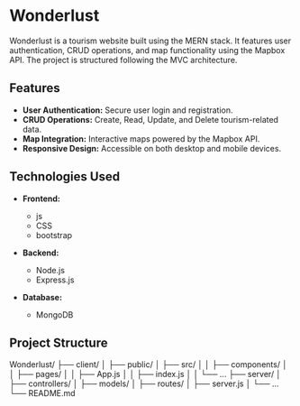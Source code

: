 # Wonderlust

Wonderlust is a tourism website built using the MERN stack. It features user authentication, CRUD operations, and map functionality using the Mapbox API. The project is structured following the MVC architecture.

## Features

- **User Authentication:** Secure user login and registration.
- **CRUD Operations:** Create, Read, Update, and Delete tourism-related data.
- **Map Integration:** Interactive maps powered by the Mapbox API.
- **Responsive Design:** Accessible on both desktop and mobile devices.

## Technologies Used

- **Frontend:**
  - js
  - CSS
  - bootstrap

- **Backend:**
  - Node.js
  - Express.js

- **Database:**
  - MongoDB

## Project Structure

Wonderlust/
├── client/
│ ├── public/
│ ├── src/
│ │ ├── components/
│ │ ├── pages/
│ │ ├── App.js
│ │ ├── index.js
│ │ └── ...
├── server/
│ ├── controllers/
│ ├── models/
│ ├── routes/
│ ├── server.js
│ └── ...
└── README.md
